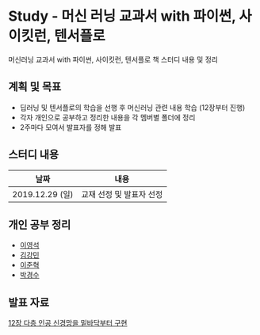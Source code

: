 # Study - 머신 러닝 교과서 with 파이썬, 사이킷런, 텐서플로
머신러닝 교과서 with 파이썬, 사이킷런, 텐서플로 책 스터디 내용 및 정리

## 계획 및 목표
- 딥러닝 및 텐서플로의 학습을 선행 후 머신러닝 관련 내용 학습 (12장부터 진행)
- 각자 개인으로 공부하고 정리한 내용을 각 멤버별 폴더에 정리
- 2주마다 모여서 발표자를 정해 발표

## 스터디 내용
|날짜|내용|
|:---:|:---:|
|2019.12.29 (일)|교재 선정 및 발표자 선정|

## 개인 공부 정리

- [이영석](./이영석/README.md)
- [김강민](./김강민/README.md)
- [이준혁](./이준혁/README.md)
- [박경수](./박경수/README.md)

## 발표 자료

[12장 다층 인공 신경망을 밑바닥부터 구현](./presentation/)
